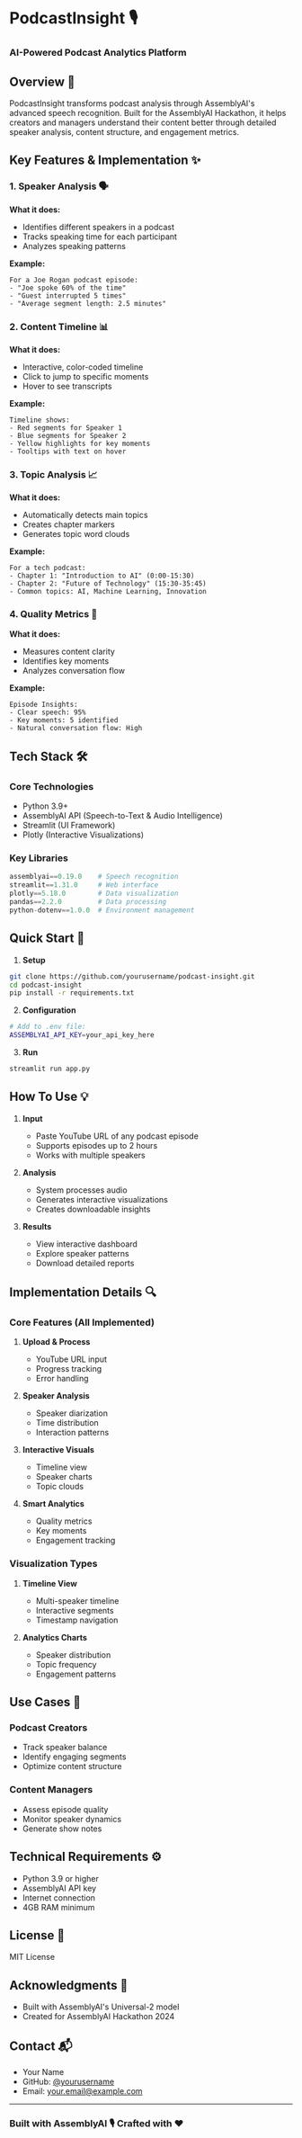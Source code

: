 # PodcastInsight 🎙️ 
### AI-Powered Podcast Analytics Platform

## Overview 🚀
PodcastInsight transforms podcast analysis through AssemblyAI's advanced speech recognition. Built for the AssemblyAI Hackathon, it helps creators and managers understand their content better through detailed speaker analysis, content structure, and engagement metrics.

## Key Features & Implementation ✨

### 1. Speaker Analysis 🗣️
**What it does:**
- Identifies different speakers in a podcast
- Tracks speaking time for each participant
- Analyzes speaking patterns

**Example:**
```plaintext
For a Joe Rogan podcast episode:
- "Joe spoke 60% of the time"
- "Guest interrupted 5 times"
- "Average segment length: 2.5 minutes"
```

### 2. Content Timeline 📊
**What it does:**
- Interactive, color-coded timeline
- Click to jump to specific moments
- Hover to see transcripts

**Example:**
```plaintext
Timeline shows:
- Red segments for Speaker 1
- Blue segments for Speaker 2
- Yellow highlights for key moments
- Tooltips with text on hover
```

### 3. Topic Analysis 📈
**What it does:**
- Automatically detects main topics
- Creates chapter markers
- Generates topic word clouds

**Example:**
```plaintext
For a tech podcast:
- Chapter 1: "Introduction to AI" (0:00-15:30)
- Chapter 2: "Future of Technology" (15:30-35:45)
- Common topics: AI, Machine Learning, Innovation
```

### 4. Quality Metrics 📑
**What it does:**
- Measures content clarity
- Identifies key moments
- Analyzes conversation flow

**Example:**
```plaintext
Episode Insights:
- Clear speech: 95%
- Key moments: 5 identified
- Natural conversation flow: High
```

## Tech Stack 🛠️

### Core Technologies
- Python 3.9+
- AssemblyAI API (Speech-to-Text & Audio Intelligence)
- Streamlit (UI Framework)
- Plotly (Interactive Visualizations)

### Key Libraries
```python
assemblyai==0.19.0    # Speech recognition
streamlit==1.31.0     # Web interface
plotly==5.18.0        # Data visualization
pandas==2.2.0         # Data processing
python-dotenv==1.0.0  # Environment management
```

## Quick Start 🚀

1. **Setup**
```bash
git clone https://github.com/yourusername/podcast-insight.git
cd podcast-insight
pip install -r requirements.txt
```

2. **Configuration**
```bash
# Add to .env file:
ASSEMBLYAI_API_KEY=your_api_key_here
```

3. **Run**
```bash
streamlit run app.py
```

## How To Use 💡

1. **Input**
   - Paste YouTube URL of any podcast episode
   - Supports episodes up to 2 hours
   - Works with multiple speakers

2. **Analysis**
   - System processes audio
   - Generates interactive visualizations
   - Creates downloadable insights

3. **Results**
   - View interactive dashboard
   - Explore speaker patterns
   - Download detailed reports

## Implementation Details 🔍

### Core Features (All Implemented)
1. **Upload & Process**
   - YouTube URL input
   - Progress tracking
   - Error handling

2. **Speaker Analysis**
   - Speaker diarization
   - Time distribution
   - Interaction patterns

3. **Interactive Visuals**
   - Timeline view
   - Speaker charts
   - Topic clouds

4. **Smart Analytics**
   - Quality metrics
   - Key moments
   - Engagement tracking

### Visualization Types
1. **Timeline View**
   - Multi-speaker timeline
   - Interactive segments
   - Timestamp navigation

2. **Analytics Charts**
   - Speaker distribution
   - Topic frequency
   - Engagement patterns

## Use Cases 📱

### Podcast Creators
- Track speaker balance
- Identify engaging segments
- Optimize content structure

### Content Managers
- Assess episode quality
- Monitor speaker dynamics
- Generate show notes

## Technical Requirements ⚙️
- Python 3.9 or higher
- AssemblyAI API key
- Internet connection
- 4GB RAM minimum

## License 📝
MIT License

## Acknowledgments 🙏
- Built with AssemblyAI's Universal-2 model
- Created for AssemblyAI Hackathon 2024

## Contact 📬
- Your Name
- GitHub: [@yourusername](https://github.com/yourusername)
- Email: your.email@example.com

---
### Built with AssemblyAI 🎙️ Crafted with ❤️